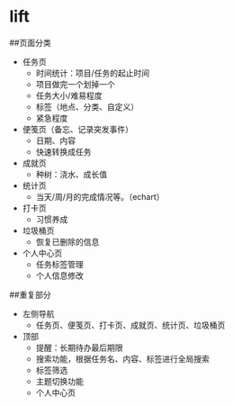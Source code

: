# lift


##页面分类
* 任务页
	* 时间统计：项目/任务的起止时间
	* 项目做完一个划掉一个
	* 任务大小/难易程度
	* 标签（地点、分类、自定义）
	* 紧急程度
* 便笺页（备忘、记录突发事件）
	* 日期、内容
	* 快速转换成任务
* 成就页
	* 种树：浇水、成长值
* 统计页
	* 当天/周/月的完成情况等。（echart）
* 打卡页
	* 习惯养成
* 垃圾桶页
	* 恢复已删除的信息
* 个人中心页
	* 任务标签管理
	* 个人信息修改


##重复部分
* 左侧导航
	* 任务页、便笺页、打卡页、成就页、统计页、垃圾桶页
* 顶部
	* 提醒：长期待办最后期限
	* 搜索功能，根据任务名、内容、标签进行全局搜索
	* 标签筛选
	* 主题切换功能
	* 个人中心页



